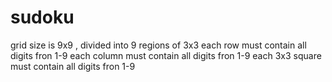 # sudoku
grid size is 9x9 , divided into 9 regions of 3x3
each row must contain all digits fron 1-9
each column must contain all digits fron 1-9
each 3x3 square must contain all digits fron 1-9
